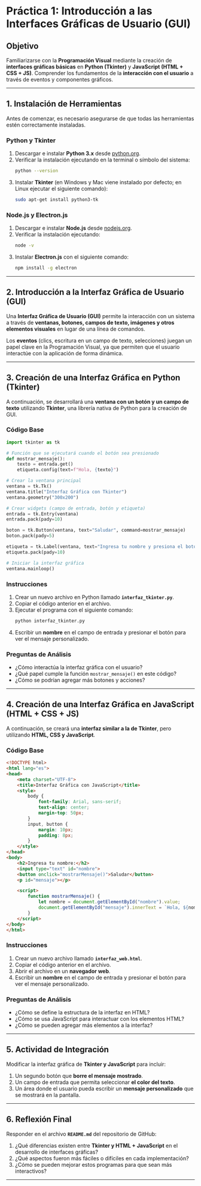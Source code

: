 # **Práctica 1: Introducción a las Interfaces Gráficas de Usuario (GUI)**

## **Objetivo**
Familiarizarse con la **Programación Visual** mediante la creación de **interfaces gráficas básicas** en **Python (Tkinter)** y **JavaScript (HTML + CSS + JS)**. Comprender los fundamentos de la **interacción con el usuario** a través de eventos y componentes gráficos.

---

## **1. Instalación de Herramientas**
Antes de comenzar, es necesario asegurarse de que todas las herramientas estén correctamente instaladas.

### **Python y Tkinter**
1. Descargar e instalar **Python 3.x** desde [python.org](https://www.python.org/downloads/).
2. Verificar la instalación ejecutando en la terminal o símbolo del sistema:  
   ```sh
   python --version
   ```
3. Instalar **Tkinter** (en Windows y Mac viene instalado por defecto; en Linux ejecutar el siguiente comando):  
   ```sh
   sudo apt-get install python3-tk
   ```

### **Node.js y Electron.js**
1. Descargar e instalar **Node.js** desde [nodejs.org](https://nodejs.org/).
2. Verificar la instalación ejecutando:  
   ```sh
   node -v
   ```
3. Instalar **Electron.js** con el siguiente comando:  
   ```sh
   npm install -g electron
   ```

---

## **2. Introducción a la Interfaz Gráfica de Usuario (GUI)**
Una **Interfaz Gráfica de Usuario (GUI)** permite la interacción con un sistema a través de **ventanas, botones, campos de texto, imágenes y otros elementos visuales** en lugar de una línea de comandos.

Los **eventos** (clics, escritura en un campo de texto, selecciones) juegan un papel clave en la Programación Visual, ya que permiten que el usuario interactúe con la aplicación de forma dinámica.

---

## **3. Creación de una Interfaz Gráfica en Python (Tkinter)**
A continuación, se desarrollará una **ventana con un botón y un campo de texto** utilizando **Tkinter**, una librería nativa de Python para la creación de GUI.

### **Código Base**
```python
import tkinter as tk

# Función que se ejecutará cuando el botón sea presionado
def mostrar_mensaje():
    texto = entrada.get()
    etiqueta.config(text=f"Hola, {texto}")

# Crear la ventana principal
ventana = tk.Tk()
ventana.title("Interfaz Gráfica con Tkinter")
ventana.geometry("300x200")

# Crear widgets (campo de entrada, botón y etiqueta)
entrada = tk.Entry(ventana)
entrada.pack(pady=10)

boton = tk.Button(ventana, text="Saludar", command=mostrar_mensaje)
boton.pack(pady=5)

etiqueta = tk.Label(ventana, text="Ingresa tu nombre y presiona el botón")
etiqueta.pack(pady=10)

# Iniciar la interfaz gráfica
ventana.mainloop()
```

### **Instrucciones**
1. Crear un nuevo archivo en Python llamado **`interfaz_tkinter.py`**.
2. Copiar el código anterior en el archivo.
3. Ejecutar el programa con el siguiente comando:  
   ```sh
   python interfaz_tkinter.py
   ```
4. Escribir un **nombre** en el campo de entrada y presionar el botón para ver el mensaje personalizado.

### **Preguntas de Análisis**
- ¿Cómo interactúa la interfaz gráfica con el usuario?
- ¿Qué papel cumple la función `mostrar_mensaje()` en este código?
- ¿Cómo se podrían agregar más botones y acciones?

---

## **4. Creación de una Interfaz Gráfica en JavaScript (HTML + CSS + JS)**
A continuación, se creará una **interfaz similar a la de Tkinter**, pero utilizando **HTML, CSS y JavaScript**.

### **Código Base**
```html
<!DOCTYPE html>
<html lang="es">
<head>
    <meta charset="UTF-8">
    <title>Interfaz Gráfica con JavaScript</title>
    <style>
        body {
            font-family: Arial, sans-serif;
            text-align: center;
            margin-top: 50px;
        }
        input, button {
            margin: 10px;
            padding: 8px;
        }
    </style>
</head>
<body>
    <h2>Ingresa tu nombre:</h2>
    <input type="text" id="nombre">
    <button onclick="mostrarMensaje()">Saludar</button>
    <p id="mensaje"></p>

    <script>
        function mostrarMensaje() {
            let nombre = document.getElementById("nombre").value;
            document.getElementById("mensaje").innerText = `Hola, ${nombre}`;
        }
    </script>
</body>
</html>
```

### **Instrucciones**
1. Crear un nuevo archivo llamado **`interfaz_web.html`**.
2. Copiar el código anterior en el archivo.
3. Abrir el archivo en un **navegador web**.
4. Escribir un **nombre** en el campo de entrada y presionar el botón para ver el mensaje personalizado.

### **Preguntas de Análisis**
- ¿Cómo se define la estructura de la interfaz en HTML?
- ¿Cómo se usa JavaScript para interactuar con los elementos HTML?
- ¿Cómo se pueden agregar más elementos a la interfaz?

---

## **5. Actividad de Integración**
Modificar la interfaz gráfica de **Tkinter y JavaScript** para incluir:
1. Un segundo botón que **borre el mensaje mostrado**.
2. Un campo de entrada que permita seleccionar **el color del texto**.
3. Un área donde el usuario pueda escribir un **mensaje personalizado** que se mostrará en la pantalla.

---

## **6. Reflexión Final**
Responder en el archivo **`README.md`** del repositorio de GitHub:
1. ¿Qué diferencias existen entre **Tkinter y HTML + JavaScript** en el desarrollo de interfaces gráficas?
2. ¿Qué aspectos fueron más fáciles o difíciles en cada implementación?
3. ¿Cómo se pueden mejorar estos programas para que sean más interactivos?

---

